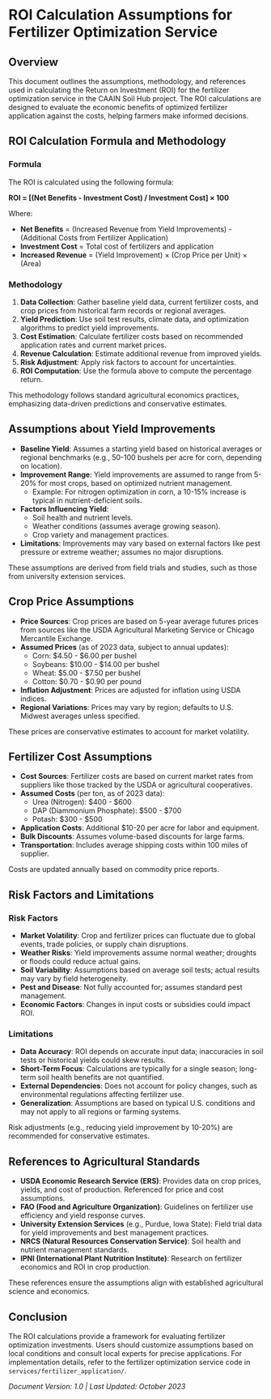# ROI Calculation Assumptions for Fertilizer Optimization Service

## Overview
This document outlines the assumptions, methodology, and references used in calculating the Return on Investment (ROI) for the fertilizer optimization service in the CAAIN Soil Hub project. The ROI calculations are designed to evaluate the economic benefits of optimized fertilizer application against the costs, helping farmers make informed decisions.

## ROI Calculation Formula and Methodology

### Formula
The ROI is calculated using the following formula:

**ROI = [(Net Benefits - Investment Cost) / Investment Cost] × 100**

Where:
- **Net Benefits** = (Increased Revenue from Yield Improvements) - (Additional Costs from Fertilizer Application)
- **Investment Cost** = Total cost of fertilizers and application
- **Increased Revenue** = (Yield Improvement) × (Crop Price per Unit) × (Area)

### Methodology
1. **Data Collection**: Gather baseline yield data, current fertilizer costs, and crop prices from historical farm records or regional averages.
2. **Yield Prediction**: Use soil test results, climate data, and optimization algorithms to predict yield improvements.
3. **Cost Estimation**: Calculate fertilizer costs based on recommended application rates and current market prices.
4. **Revenue Calculation**: Estimate additional revenue from improved yields.
5. **Risk Adjustment**: Apply risk factors to account for uncertainties.
6. **ROI Computation**: Use the formula above to compute the percentage return.

This methodology follows standard agricultural economics practices, emphasizing data-driven predictions and conservative estimates.

## Assumptions about Yield Improvements

- **Baseline Yield**: Assumes a starting yield based on historical averages or regional benchmarks (e.g., 50-100 bushels per acre for corn, depending on location).
- **Improvement Range**: Yield improvements are assumed to range from 5-20% for most crops, based on optimized nutrient management.
  - Example: For nitrogen optimization in corn, a 10-15% increase is typical in nutrient-deficient soils.
- **Factors Influencing Yield**:
  - Soil health and nutrient levels.
  - Weather conditions (assumes average growing season).
  - Crop variety and management practices.
- **Limitations**: Improvements may vary based on external factors like pest pressure or extreme weather; assumes no major disruptions.

These assumptions are derived from field trials and studies, such as those from university extension services.

## Crop Price Assumptions

- **Price Sources**: Crop prices are based on 5-year average futures prices from sources like the USDA Agricultural Marketing Service or Chicago Mercantile Exchange.
- **Assumed Prices** (as of 2023 data, subject to annual updates):
  - Corn: $4.50 - $6.00 per bushel
  - Soybeans: $10.00 - $14.00 per bushel
  - Wheat: $5.00 - $7.50 per bushel
  - Cotton: $0.70 - $0.90 per pound
- **Inflation Adjustment**: Prices are adjusted for inflation using USDA indices.
- **Regional Variations**: Prices may vary by region; defaults to U.S. Midwest averages unless specified.

These prices are conservative estimates to account for market volatility.

## Fertilizer Cost Assumptions

- **Cost Sources**: Fertilizer costs are based on current market rates from suppliers like those tracked by the USDA or agricultural cooperatives.
- **Assumed Costs** (per ton, as of 2023 data):
  - Urea (Nitrogen): $400 - $600
  - DAP (Diammonium Phosphate): $500 - $700
  - Potash: $300 - $500
- **Application Costs**: Additional $10-20 per acre for labor and equipment.
- **Bulk Discounts**: Assumes volume-based discounts for large farms.
- **Transportation**: Includes average shipping costs within 100 miles of supplier.

Costs are updated annually based on commodity price reports.

## Risk Factors and Limitations

### Risk Factors
- **Market Volatility**: Crop and fertilizer prices can fluctuate due to global events, trade policies, or supply chain disruptions.
- **Weather Risks**: Yield improvements assume normal weather; droughts or floods could reduce actual gains.
- **Soil Variability**: Assumptions based on average soil tests; actual results may vary by field heterogeneity.
- **Pest and Disease**: Not fully accounted for; assumes standard pest management.
- **Economic Factors**: Changes in input costs or subsidies could impact ROI.

### Limitations
- **Data Accuracy**: ROI depends on accurate input data; inaccuracies in soil tests or historical yields could skew results.
- **Short-Term Focus**: Calculations are typically for a single season; long-term soil health benefits are not quantified.
- **External Dependencies**: Does not account for policy changes, such as environmental regulations affecting fertilizer use.
- **Generalization**: Assumptions are based on typical U.S. conditions and may not apply to all regions or farming systems.

Risk adjustments (e.g., reducing yield improvement by 10-20%) are recommended for conservative estimates.

## References to Agricultural Standards

- **USDA Economic Research Service (ERS)**: Provides data on crop prices, yields, and cost of production. Referenced for price and cost assumptions.
- **FAO (Food and Agriculture Organization)**: Guidelines on fertilizer use efficiency and yield response curves.
- **University Extension Services** (e.g., Purdue, Iowa State): Field trial data for yield improvements and best management practices.
- **NRCS (Natural Resources Conservation Service)**: Soil health and nutrient management standards.
- **IPNI (International Plant Nutrition Institute)**: Research on fertilizer economics and ROI in crop production.

These references ensure the assumptions align with established agricultural science and economics.

## Conclusion
The ROI calculations provide a framework for evaluating fertilizer optimization investments. Users should customize assumptions based on local conditions and consult local experts for precise applications. For implementation details, refer to the fertilizer optimization service code in `services/fertilizer_application/`.

*Document Version: 1.0 | Last Updated: October 2023*